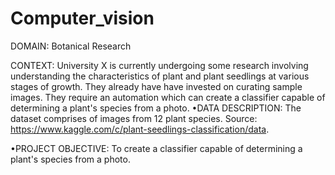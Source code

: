 # Computer_vision

DOMAIN:  Botanical Research 

CONTEXT: University X is currently undergoing some research involving understanding the characteristics of plant and plant seedlings at various stages of growth. They already have have invested on curating sample images. They require an automation which can create a classifier capable of determining a plant's species from a photo.  •DATA DESCRIPTION: The dataset comprises of images from 12 plant species.  Source: https://www.kaggle.com/c/plant-seedlings-classification/data. 

•PROJECT OBJECTIVE: To create a classifier capable of determining a plant's species from a photo. 
